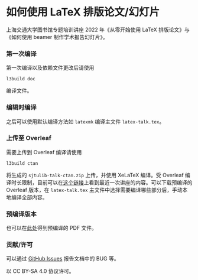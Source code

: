 # 如何使用 LaTeX 排版论文/幻灯片

上海交通大学图书馆专题培训讲座 2022 年《从零开始使用 LaTeX 排版论文》与《如何使用 beamer 制作学术报告幻灯片》。

### 第一次编译

第一次编译以及依赖文件更改后请使用
```
l3build doc
```
编译文件。

### 编辑时编译

之后可以使用默认编译方法如 `latexmk` 编译主文件 `latex-talk.tex`。

### 上传至 Overleaf

需要上传到 Overleaf 编译请使用
```
l3build ctan
```
将生成的 `sjtulib-talk-ctan.zip` 上传，并使用 XeLaTeX 编译。受 Overleaf 编译时长限制，目前可以在[这个链接](https://www.overleaf.com/read/fvwxzvcxhcwd)上看到最近一次讲座的内容。可以下载预编译的 Overleaf 版本，在 `latex-talk.tex` 主文件中选择需要编译哪些部分后，手动本地编译全部内容。

### 预编译版本

也可以在[此处](https://github.com/sjtug/sharing/tree/master/2022-05-18)得到预编译的 PDF 文件。

### 贡献/许可

可以通过 [GitHub Issues](https://github.com/sjtug/sjtulib-latex-talk/issues) 报告文档中的 BUG 等。

以 CC BY-SA 4.0 协议许可。
